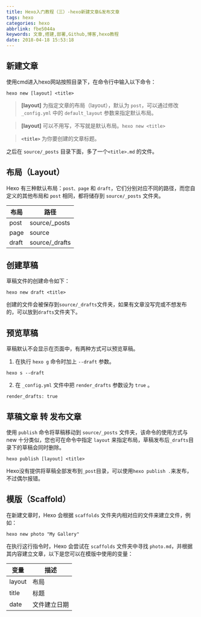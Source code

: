 ```yaml
---
title: Hexo入门教程（三）-hexo新建文章&发布文章
tags: hexo
categories: hexo
abbrlink: fbe5044a
keywords: 文章,搭建,部署,Github,博客,hexo教程
date: 2018-04-18 15:53:18
---
```


## 新建文章
使用cmd进入hexo网站按照目录下，在命令行中输入以下命令：

`hexo new [layout] <title>`

> **[layout]** 为指定文章的布局（layout），默认为 `post`，可以通过修改 `_config.yml` 中的 `default_layout` 参数来指定默认布局。 

> **[layout]** 可以不用写，不写就是默认布局。`hexo new <title>` 

> **`<title>`** 为你要创建的文章标题。

之后在 `source/_posts` 目录下面，多了一个`<title>.md` 的文件。
<!-- more -->
## 布局（Layout）
Hexo 有三种默认布局：`post、page` 和 `draft`，它们分别对应不同的路径，而您自定义的其他布局和 `post` 相同，都将储存到 `source/_posts` 文件夹。

布局 |	路径 |
--|--|
post |	source/_posts|
page |	source
draft |  source/_drafts

## 创建草稿
草稿文件的创建命令如下：

`hexo new draft <title>`

创建的文件会被保存到`source/_drafts`文件夹，如果有文章没写完或不想发布的，可以放到`drafts`文件夹下。

## 预览草稿
草稿默认不会显示在页面中，有两种方式可以预览草稿。

 1.  在执行 `hexo g` 命令时加上 `--draft` 参数。

`hexo s --draft`

 2.  在 `_config.yml` 文件中把 `render_drafts` 参数设为 `true` 。

`render_drafts: true`

## 草稿文章 转 发布文章
使用 `publish` 命令将草稿移动到 `source/_posts` 文件夹，该命令的使用方式与 new 十分类似，您也可在命令中指定 `layout` 来指定布局，草稿发布后`_drafts`目录下的草稿会同时删除。

 `hexo publish [layout] <title>`
 
 Hexo没有提供将草稿全部发布到`_post`目录，可以使用`hexo publish .`来发布，不过偶尔报错。

## 模版（Scaffold）
在新建文章时，Hexo 会根据 `scaffolds` 文件夹内相对应的文件来建立文件，例如：

 `hexo new photo "My Gallery"`
 
在执行这行指令时，Hexo 会尝试在 `scaffolds` 文件夹中寻找 `photo.md`，并根据其内容建立文章，以下是您可以在模版中使用的变量：

变量 | 描述
--|--|
layout | 布局
title | 标题
date | 文件建立日期
